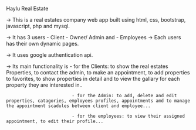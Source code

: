   Haylu Real Estate


-> This is a real estates company web app built using html, css, bootstrap, javascript, php and mysql.


-> It has 3 users - Client
               - Owner/ Admin and 
               - Employees
-> Each users has their own dynamic pages.


-> It uses google authentication api.


-> Its main functionality is - for the Clients: to show the real estates Properties, to contact the admin, to make an appointment, to add properties to favorites, to show properties in detail and to view the gallary for each property they are interested in..

                             - for the Admin: to add, delete and edit properties, catagories, employees profiles, appointments amd to manage the appointment scadules between client and employee...
                             
                             - for the employees: to view their assigned appointment, to edit their profile...

